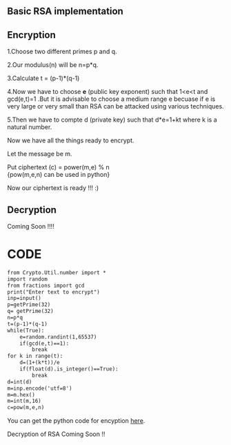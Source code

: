 ## Basic RSA implementation



## Encryption


1.Choose two different primes p and q.

2.Our modulus(n) will be n=p*q.

3.Calculate t = (p-1)*(q-1)

4.Now we have to choose **e** (public key exponent) such that 1<e<t and gcd(e,t)=1 .But it is advisable to choose a medium range e becuase if e is very large or very small than RSA can be attacked using various techniques.

5.Then we have to compte d (private key) such that d*e=1+kt where k is a natural number.

Now we have all the things ready to encrypt.

Let the message be m.

Put ciphertext (c) =  power(m,e) % n <br>
{pow(m,e,n) can be used in python}

Now our ciphertext is ready !!! :)


## Decryption

Coming Soon !!!!




# CODE

```markdown
from Crypto.Util.number import *
import random
from fractions import gcd
print("Enter text to encrypt")
inp=input()
p=getPrime(32)
q= getPrime(32)
n=p*q
t=(p-1)*(q-1)
while(True):
	e=random.randint(1,65537)
	if(gcd(e,t)==1):
		break
for k in range(t):
	d=(1+(k*t))/e
	if(float(d).is_integer()==True):
		break
d=int(d)
m=inp.encode('utf=8')
m=m.hex()
m=int(m,16)
c=pow(m,e,n)

```
You can get the python code for encyption [here](encrypt.py).

Decryption of RSA Coming Soon !!

